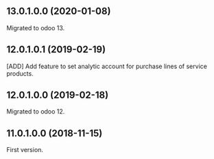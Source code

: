 ## 13.0.1.0.0 (2020-01-08)

Migrated to odoo 13.

## 12.0.1.0.1 (2019-02-19)

\[ADD\] Add feature to set analytic account for purchase lines of
service products.

## 12.0.1.0.0 (2019-02-18)

Migrated to odoo 12.

## 11.0.1.0.0 (2018-11-15)

First version.
